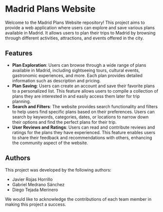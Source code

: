 # Madrid Plans Website
Welcome to the Madrid Plans Website repository! This project aims to provide a web application where users can explore and save various plans available in Madrid. It allows users to plan their trips to Madrid by browsing through different activities, attractions, and events offered in the city.

## Features
- **Plan Exploration**: Users can browse through a wide range of plans available in Madrid, including sightseeing tours, cultural events, gastronomic experiences, and more. Each plan provides detailed information such as description and pricing.
- **Plan Saving**: Users can create an account and save their favorite plans to a personalized list. This feature allows users to compile a collection of plans they are interested in and easily access them later for trip planning.
- **Search and Filters**: The website provides search functionality and filters to help users find specific plans based on their preferences. Users can search by keywords, categories, dates, or locations to narrow down their options and find the perfect plans for their trip.
- **User Reviews and Ratings**: Users can read and contribute reviews and ratings for the plans they have experienced. This feature enables users to share their feedback and recommendations with others, enhancing the community aspect of the website.

## Authors
This project was developed by the following authors:

- Javier Rojas Horrillo
- Gabriel Medrano Sánchez
- Diego Tejada Merinero

We would like to acknowledge the contributions of each team member in making this project a success.
